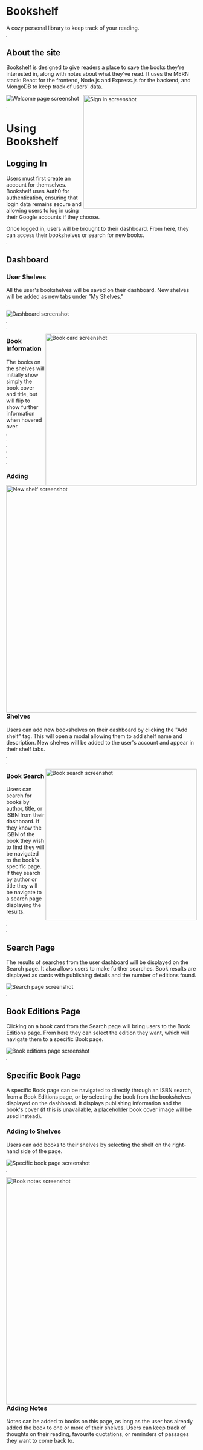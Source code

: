 # Bookshelf

A cozy personal library to keep track of your reading.

<hr width="1">

## About the site
Bookshelf is designed to give readers a place to save the books they're interested in, along with notes about what they've read. It uses the MERN stack: React for the frontend, Node.js and Express.js for the backend, and MongoDB to keep track of users' data.

<img alt="Welcome page screenshot" src="https://user-images.githubusercontent.com/46614864/196831139-a90d60a0-3ee7-4b56-8148-3759e19cea10.png">



<img align="right" width="300" alt="Sign in screenshot" src="https://user-images.githubusercontent.com/46614864/196832462-b993b4fd-e53e-4a98-81b4-70e7181015d3.png">


<hr width="1">



# Using Bookshelf

## Logging In
Users must first create an account for themselves. Bookshelf uses Auth0 for authentication, ensuring that login data remains secure and allowing users to log in using their Google accounts if they choose. 

Once logged in, users will be brought to their dashboard. From here, they can access their bookshelves or search for new books.

<hr width="1">

## Dashboard

### User Shelves

All the user's bookshelves will be saved on their dashboard. New shelves will be added as new tabs under "My Shelves." 

<hr width="1">

<img alt="Dashboard screenshot" src="https://user-images.githubusercontent.com/46614864/196829375-c198676f-b6e7-4ff3-bf1f-7d6ad5fc2021.png">

<hr width="1">

<hr width="1">

<img width="400" align="right" alt="Book card screenshot" src="https://user-images.githubusercontent.com/46614864/197013202-f8f1258a-6836-45fa-8600-0f067b6cfc4d.png">

### Book Information

The books on the shelves will initially show simply the book cover and title, but will flip to show further information when hovered over.

<hr width="1">

<hr width="1">

<hr width="1">

<hr width="1">

<hr width="1">

<img alt="New shelf screenshot" align="left" width="600" src="https://user-images.githubusercontent.com/46614864/196829445-50f0c28c-26cb-48c7-b156-97bd707e2364.png">

<hr width="1">

### Adding Shelves

Users can add new bookshelves on their dashboard by clicking the "Add shelf" tag. This will open a modal allowing them to add shelf name and description.
New shelves will be added to the user's account and appear in their shelf tabs.

<hr width="1">

<hr width="1">

<img alt="Book search screenshot" align="right" width="400" src="https://user-images.githubusercontent.com/46614864/197016399-bd7c88dd-26ea-4ccb-94cf-40a49c71a3c8.png">


### Book Search

Users can search for books by author, title, or ISBN from their dashboard. If they know the ISBN of the book they wish to find they will be navigated to the book's specific page. If they search by author or title they will be navigate to a search page displaying the results.

<hr width="1">

<hr width="1">

<hr width="1">

## Search Page

The results of searches from the user dashboard will be displayed on the Search page. It also allows users to make further searches. Book results are displayed as cards with publishing details and the number of editions found.

<img alt="Search page screenshot" src="https://user-images.githubusercontent.com/46614864/197017542-2b6feec4-2aa0-4ac4-9515-12f87b4e2605.png">

<hr width="1">

## Book Editions Page

Clicking on a book card from the Search page will bring users to the Book Editions page. From here they can select the edition they want, which will navigate them to a specific Book page.

<img alt="Book editions page screenshot" src="https://user-images.githubusercontent.com/46614864/196829478-5fde75bb-52d1-4484-adfc-d82bab62543a.png">

<hr width="1">

## Specific Book Page

A specific Book page can be navigated to directly through an ISBN search, from a Book Editions page, or by selecting the book from the bookshelves displayed on the dashboard. It displays publishing information and the book's cover (if this is unavailable, a placeholder book cover image will be used instead).

### Adding to Shelves

Users can add books to their shelves by selecting the shelf on the right-hand side of the page.

<img alt="Specific book page screenshot" src="https://user-images.githubusercontent.com/46614864/196829454-ef35b8d3-40c9-4f8e-b772-2fcb39ee99d9.png">

<hr width="1">

<img align="right" width="600" alt="Book notes screenshot" src="https://user-images.githubusercontent.com/46614864/197024350-5310e717-b149-4f22-a7a2-f295682f6aa9.png">


### Adding Notes

Notes can be added to books on this page, as long as the user has already added the book to one or more of their shelves. Users can keep track of thoughts on their reading, favourite quotations, or reminders of passages they want to come back to.

